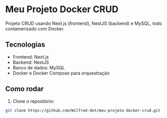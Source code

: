 # Meu Projeto Docker CRUD

Projeto CRUD usando Next.js (frontend), NestJS (backend) e MySQL, todo containerizado com Docker.

## Tecnologias

- Frontend: Next.js
- Backend: NestJS
- Banco de dados: MySQL
- Docker e Docker Compose para orquestração

## Como rodar

1. Clone o repositório:
```bash
git clone https://github.com/Wilfred-dot/meu-projeto-docker-crud.git
